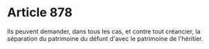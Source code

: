 # Article 878

Ils peuvent demander, dans tous les cas, et contre tout créancier, la séparation du patrimoine du défunt d'avec le patrimoine de l'héritier.
